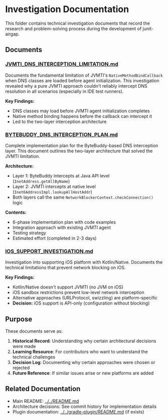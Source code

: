 # Investigation Documentation

This folder contains technical investigation documents that record the research and problem-solving process during the development of junit-airgap.

## Documents

### [JVMTI_DNS_INTERCEPTION_LIMITATION.md](./JVMTI_DNS_INTERCEPTION_LIMITATION.md)
Documents the fundamental limitation of JVMTI's `NativeMethodBindCallback` when DNS classes are loaded before agent initialization. This investigation revealed why a pure JVMTI approach couldn't reliably intercept DNS resolution in all scenarios (especially in IDE test runners).

**Key Findings:**
- DNS classes may load before JVMTI agent initialization completes
- Native method binding happens before the callback can intercept it
- Led to the two-layer interception architecture

### [BYTEBUDDY_DNS_INTERCEPTION_PLAN.md](./BYTEBUDDY_DNS_INTERCEPTION_PLAN.md)
Complete implementation plan for the ByteBuddy-based DNS interception layer. This document outlines the two-layer architecture that solved the JVMTI limitation.

**Architecture:**
- Layer 1: ByteBuddy intercepts at Java API level (`InetAddress.getAllByName`)
- Layer 2: JVMTI intercepts at native level (`Inet6AddressImpl.lookupAllHostAddr`)
- Both layers call the same `NetworkBlockerContext.checkConnection()` logic

**Contents:**
- 6-phase implementation plan with code examples
- Integration approach with existing JVMTI agent
- Testing strategy
- Estimated effort (completed in 2-3 days)

### [IOS_SUPPORT_INVESTIGATION.md](./IOS_SUPPORT_INVESTIGATION.md)
Investigation into supporting iOS platform with Kotlin/Native. Documents the technical limitations that prevent network blocking on iOS.

**Key Findings:**
- Kotlin/Native doesn't support JVMTI (no JVM on iOS)
- iOS sandbox restrictions prevent low-level network interception
- Alternative approaches (URLProtocol, swizzling) are platform-specific
- **Decision:** iOS support is API-only (configuration without blocking)

## Purpose

These documents serve as:

1. **Historical Record**: Understanding why certain architectural decisions were made
2. **Learning Resource**: For contributors who want to understand the technical challenges
3. **Decision Log**: Documenting why certain approaches were chosen or rejected
4. **Future Reference**: If similar issues arise or new platforms are added

## Related Documentation

- Main README: [../../README.md](../../README.md)
- Architecture decisions: See commit history for implementation details
- Plugin documentation: [../../gradle-plugin/README.md](../../gradle-plugin/README.md) (if exists)

